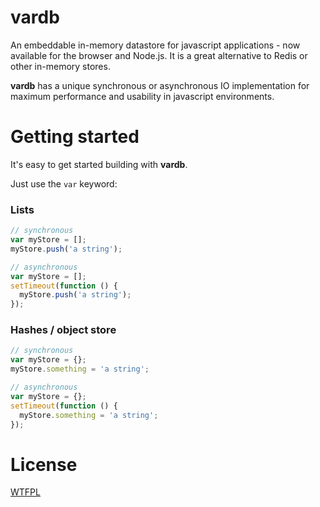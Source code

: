 # vardb

An embeddable in-memory datastore for javascript applications - now available for the browser and Node.js. It is a great alternative to Redis or other in-memory stores.

**vardb** has a unique synchronous or asynchronous IO implementation for maximum performance and usability in javascript environments.

# Getting started

It's easy to get started building with **vardb**.

Just use the `var` keyword:

### Lists
```javascript
// synchronous
var myStore = [];
myStore.push('a string');

// asynchronous
var myStore = [];
setTimeout(function () {
  myStore.push('a string');
});
```

### Hashes / object store
```javascript
// synchronous
var myStore = {};
myStore.something = 'a string';

// asynchronous
var myStore = {};
setTimeout(function () {
  myStore.something = 'a string';
});
```

# License

[WTFPL](http://www.wtfpl.net/)

